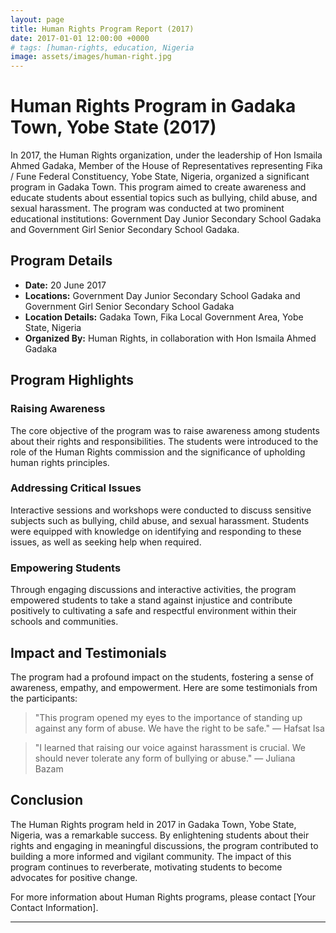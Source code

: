 ```yaml
---
layout: page
title: Human Rights Program Report (2017)
date: 2017-01-01 12:00:00 +0000
# tags: [human-rights, education, Nigeria
image: assets/images/human-right.jpg
---
```


# Human Rights Program in Gadaka Town, Yobe State (2017)

In 2017, the Human Rights organization, under the leadership of Hon Ismaila Ahmed Gadaka, Member of the House of Representatives representing Fika / Fune Federal Constituency, Yobe State, Nigeria, organized a significant program in Gadaka Town. This program aimed to create awareness and educate students about essential topics such as bullying, child abuse, and sexual harassment. The program was conducted at two prominent educational institutions: Government Day Junior Secondary School Gadaka and Government Girl Senior Secondary School Gadaka.

## Program Details

- **Date:** 20 June 2017
- **Locations:** Government Day Junior Secondary School Gadaka and Government Girl Senior Secondary School Gadaka
- **Location Details:** Gadaka Town, Fika Local Government Area, Yobe State, Nigeria
- **Organized By:** Human Rights, in collaboration with Hon Ismaila Ahmed Gadaka

## Program Highlights

### Raising Awareness

The core objective of the program was to raise awareness among students about their rights and responsibilities. The students were introduced to the role of the Human Rights commission and the significance of upholding human rights principles.

### Addressing Critical Issues

Interactive sessions and workshops were conducted to discuss sensitive subjects such as bullying, child abuse, and sexual harassment. Students were equipped with knowledge on identifying and responding to these issues, as well as seeking help when required.

### Empowering Students

Through engaging discussions and interactive activities, the program empowered students to take a stand against injustice and contribute positively to cultivating a safe and respectful environment within their schools and communities.

## Impact and Testimonials

The program had a profound impact on the students, fostering a sense of awareness, empathy, and empowerment. Here are some testimonials from the participants:

> "This program opened my eyes to the importance of standing up against any form of abuse. We have the right to be safe."
> — Hafsat Isa

> "I learned that raising our voice against harassment is crucial. We should never tolerate any form of bullying or abuse."
> — Juliana Bazam

## Conclusion

The Human Rights program held in 2017 in Gadaka Town, Yobe State, Nigeria, was a remarkable success. By enlightening students about their rights and engaging in meaningful discussions, the program contributed to building a more informed and vigilant community. The impact of this program continues to reverberate, motivating students to become advocates for positive change.

For more information about Human Rights programs, please contact [Your Contact Information].

---
